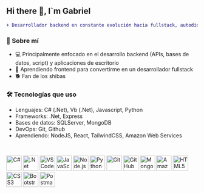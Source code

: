 ## Hi there 👋, I`m Gabriel
```diff
+ Desarrollador backend en constante evolución hacia fullstack, autodidacta
```

### 🧠 Sobre mí
- 💻 Principalmente enfocado en el desarrollo backend (APIs, bases de datos, script) y aplicaciones de escritorio
- 🌱 Aprendiendo frontend para convertirme en un desarrollador fullstack
- 🐕 Fan de los shibas

### 🛠️ Tecnologías que uso
- Lenguajes: C# (.Net), Vb (.Net), Javascript, Python
- Frameworks: .Net, Express
- Bases de datos: SQLServer, MongoDB
- DevOps: Git, Github
- Aprendiendo: NodeJS, React, TailwindCSS, Amazon Web Services

<br>

<p align="left">
  <img src="https://www.vectorlogo.zone/logos/microsoft/microsoft-icon.svg" alt="C#" width="40" title="C#" />
  <img src="https://www.vectorlogo.zone/logos/dotnet/dotnet-tile.svg" alt=".Net" width="40" title=".Net" />  
  <img src="https://www.vectorlogo.zone/logos/visualstudio_code/visualstudio_code-icon.svg" alt="VS Code" width="40" title="VS Code" />  
  <img src="https://www.vectorlogo.zone/logos/javascript/javascript-icon.svg" alt="JavaScript" width="40" title="JavaScript" />
  <img src="https://www.vectorlogo.zone/logos/nodejs/nodejs-icon.svg" alt="Node.js" width="40" title="Node.js" />
  <img src="https://www.vectorlogo.zone/logos/python/python-icon.svg" alt="Python" width="40" title="Python" />
  <img src="https://www.vectorlogo.zone/logos/git-scm/git-scm-icon.svg" alt="Git" width="40" title="Git" />
  <img src="https://www.vectorlogo.zone/logos/github/github-icon.svg" alt="GitHub" width="40" title="GitHub" />  
  <img src="https://www.vectorlogo.zone/logos/mongodb/mongodb-icon.svg" alt="MongoDB" width="40" title="MongoDB" />
  <img src="https://www.vectorlogo.zone/logos/amazon_aws/amazon_aws-icon.svg" alt="Amazon Web Services" width="40" title="Amazon Web Services" />
  <img src="https://www.vectorlogo.zone/logos/w3_html5/w3_html5-icon.svg" alt="HTML5" width="40" title="HTML5" />
  <img src="https://www.vectorlogo.zone/logos/w3_css/w3_css-official.svg" alt="CSS3" width="40" title="CSS3" />  
  <img src="https://www.vectorlogo.zone/logos/getbootstrap/getbootstrap-icon.svg" alt="Bootstrap" width="40" title="Bootstrap" />
  <img src="https://www.vectorlogo.zone/logos/getpostman/getpostman-icon.svg" alt="Postman" width="40" title="Postman" />    
</p>


<!--
**germaintobar/germaintobar** is a ✨ _special_ ✨ repository because its `README.md` (this file) appears on your GitHub profile.

Here are some ideas to get you started:

- 🔭 I’m currently working on ...
- 🌱 I’m currently learning ...
- 👯 I’m looking to collaborate on ...
- 🤔 I’m looking for help with ...
- 💬 Ask me about ...
- 📫 How to reach me: ...
- 😄 Pronouns: ...
- ⚡ Fun fact: ...
-->
